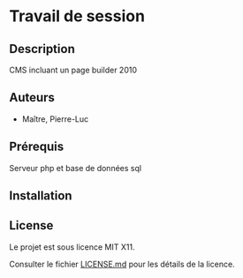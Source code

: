 # Travail de session

## Description

CMS incluant un page builder
2010

  

## Auteurs

- Maître, Pierre-Luc

 

## Prérequis
Serveur php et base de données sql


## Installation

## License 

Le projet est sous licence MIT X11.

Consulter le fichier [LICENSE.md](LICENSE.md) pour les détails de la licence.